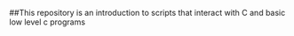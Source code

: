 ##This repository is an introduction to scripts that interact with C and basic low level c programs
